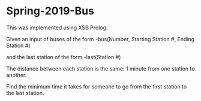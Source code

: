 # Spring-2019-Bus

This was implemented using XSB Prolog.

Given an input of buses of the form 
-bus(Number, Starting Station #, Ending Station #)

and the last station of the form 
-last(Station #)

The distance between each station is the same: 1 minute from one station to another.

Find the minimum time it takes for someone to go from the first station to the last station.
